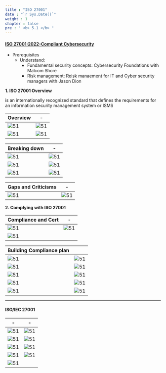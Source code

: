 ```yaml
---
title : "ISO 27001"
date : "`r Sys.Date()`"
weight : 1
chapter : false
pre : " <b> 5.1 </b> "
---
```


#### [ISO 27001:2022-Compliant Cybersecurity](https://www.linkedin.com/learning/iso-27001-2022-compliant-cybersecurity-getting-started/the-international-standard-for-information-security?u=103729754)

- Prerequisites
  - Understand: 
    - Fundamental security concepts: Cybersecurity Foundations with Malcom Shore
    - Risk management: Reisk manaement for IT and Cyber security managers with Jason Dion

**1. ISO 27001 Overview**

is an internationally recognized standard that defines the requirements for an information security management system or ISMS

| Overview | - |
|---|---|
|![51][10]| ![51][11]|
|![51][12]| ![51][13]|

| Breaking down | - |
|---|---|
|![51][14]| ![51][15]|
|![51][16]| ![51][17]|
|![51][18]| ![51][19]|


| Gaps and Criticisms | - |
|---|---|
|![51][20]| ![51][21]|

**2. Complying with ISO 27001**

| Compliance and Cert | - |
|---|---|
|![51][22]| ![51][23]|
|![51][24]||

| Building Compliance plan |  |
|---|---|
|![51][25]| ![51][30]|
|![51][26]| ![51][31]|
|![51][27]| ![51][32]|
|![51][28]| ![51][33]|
|![51][29]| ![51][34]|




----
#### ISO/IEC 27001

|  -| - |
|---|---|
|![51][1]| ![51][2]|
|![51][3]| ![51][4]|
|![51][5]| ![51][6]|
|![51][7]| ![51][8]|
|![51][9]| |

[1]: /secu/images/5/51/1.png?featherlight=false&width=40pc
[2]: /secu/images/5/51/2.png?featherlight=false&width=40pc
[3]: /secu/images/5/51/3.png?featherlight=false&width=40pc
[4]: /secu/images/5/51/4.png?featherlight=false&width=40pc
[5]: /secu/images/5/51/5.png?featherlight=false&width=40pc
[6]: /secu/images/5/51/6.png?featherlight=false&width=40pc
[7]: /secu/images/5/51/7.png?featherlight=false&width=40pc
[8]: /secu/images/5/51/8.png?featherlight=false&width=40pc
[9]: /secu/images/5/51/9.png?featherlight=false&width=40pc

[10]: /secu/images/5/51/10.png?featherlight=false&width=40pc
[11]: /secu/images/5/51/11.png?featherlight=false&width=40pc
[12]: /secu/images/5/51/12.png?featherlight=false&width=40pc
[13]: /secu/images/5/51/13.png?featherlight=false&width=40pc
[14]: /secu/images/5/51/14.png?featherlight=false&width=40pc
[15]: /secu/images/5/51/15.png?featherlight=false&width=40pc
[16]: /secu/images/5/51/16.png?featherlight=false&width=40pc
[17]: /secu/images/5/51/17.png?featherlight=false&width=40pc
[18]: /secu/images/5/51/18.png?featherlight=false&width=40pc
[19]: /secu/images/5/51/19.png?featherlight=false&width=40pc

[20]: /secu/images/5/51/20.png?featherlight=false&width=40pc
[21]: /secu/images/5/51/21.png?featherlight=false&width=40pc
[22]: /secu/images/5/51/22.png?featherlight=false&width=40pc
[23]: /secu/images/5/51/23.png?featherlight=false&width=40pc
[24]: /secu/images/5/51/24.png?featherlight=false&width=40pc
[25]: /secu/images/5/51/25.png?featherlight=false&width=40pc
[26]: /secu/images/5/51/26.png?featherlight=false&width=40pc
[27]: /secu/images/5/51/27.png?featherlight=false&width=40pc
[28]: /secu/images/5/51/28.png?featherlight=false&width=40pc
[29]: /secu/images/5/51/29.png?featherlight=false&width=40pc

[30]: /secu/images/5/51/30.png?featherlight=false&width=40pc
[31]: /secu/images/5/51/31.png?featherlight=false&width=40pc
[32]: /secu/images/5/51/32.png?featherlight=false&width=40pc
[33]: /secu/images/5/51/33.png?featherlight=false&width=40pc
[34]: /secu/images/5/51/34.png?featherlight=false&width=40pc
[35]: /secu/images/5/51/35.png?featherlight=false&width=40pc
[36]: /secu/images/5/51/36.png?featherlight=false&width=40pc
[37]: /secu/images/5/51/37.png?featherlight=false&width=40pc
[38]: /secu/images/5/51/38.png?featherlight=false&width=40pc
[39]: /secu/images/5/51/39.png?featherlight=false&width=40pc